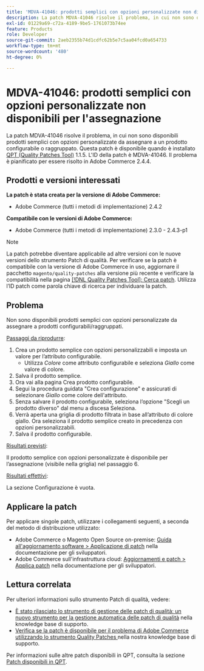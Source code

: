 ```yaml
---
title: 'MDVA-41046: prodotti semplici con opzioni personalizzate non disponibili per l''assegnazione'
description: La patch MDVA-41046 risolve il problema, in cui non sono disponibili prodotti semplici con opzioni personalizzate da assegnare a un prodotto configurabile o raggruppato. Questa patch è disponibile quando è installato [Quality Patches Tool (QPT)](/help/announcements/adobe-commerce-announcements/magento-quality-patches-released-new-tool-to-self-serve-quality-patches.md) 1.1.5. L'ID della patch è MDVA-41046. Il problema è pianificato per essere risolto in Adobe Commerce 2.4.4.
exl-id: 01229a69-c72a-4189-9be5-1761073b74ee
feature: Products
role: Developer
source-git-commit: 2aeb2355b74d1cdfc62b5e7c5aa04fcd0a654733
workflow-type: tm+mt
source-wordcount: '480'
ht-degree: 0%

---
```


# MDVA-41046: prodotti semplici con opzioni personalizzate non disponibili per l&#39;assegnazione

La patch MDVA-41046 risolve il problema, in cui non sono disponibili prodotti semplici con opzioni personalizzate da assegnare a un prodotto configurabile o raggruppato. Questa patch è disponibile quando è installato [QPT (Quality Patches Tool)](/help/announcements/adobe-commerce-announcements/magento-quality-patches-released-new-tool-to-self-serve-quality-patches.md) 1.1.5. L&#39;ID della patch è MDVA-41046. Il problema è pianificato per essere risolto in Adobe Commerce 2.4.4.

## Prodotti e versioni interessati

**La patch è stata creata per la versione di Adobe Commerce:**

* Adobe Commerce (tutti i metodi di implementazione) 2.4.2

**Compatibile con le versioni di Adobe Commerce:**

* Adobe Commerce (tutti i metodi di implementazione) 2.3.0 - 2.4.3-p1

>[!NOTE]
>
>La patch potrebbe diventare applicabile ad altre versioni con le nuove versioni dello strumento Patch di qualità. Per verificare se la patch è compatibile con la versione di Adobe Commerce in uso, aggiornare il pacchetto `magento/quality-patches` alla versione più recente e verificare la compatibilità nella pagina [[!DNL Quality Patches Tool]: Cerca patch](https://experienceleague.adobe.com/tools/commerce-quality-patches/index.html). Utilizza l’ID patch come parola chiave di ricerca per individuare la patch.

## Problema

Non sono disponibili prodotti semplici con opzioni personalizzate da assegnare a prodotti configurabili/raggruppati.

<u>Passaggi da riprodurre</u>:

1. Crea un prodotto semplice con opzioni personalizzabili e imposta un valore per l’attributo configurabile.
   * Utilizza *Colore* come attributo configurabile e seleziona *Giallo* come valore di colore.
1. Salva il prodotto semplice.
1. Ora vai alla pagina Crea prodotto configurabile.
1. Segui la procedura guidata &quot;Crea configurazione&quot; e assicurati di selezionare *Giallo* come colore dell&#39;attributo.
1. Senza salvare il prodotto configurabile, seleziona l’opzione &quot;Scegli un prodotto diverso&quot; dal menu a discesa Seleziona.
1. Verrà aperta una griglia di prodotto filtrata in base all’attributo di colore giallo. Ora seleziona il prodotto semplice creato in precedenza con opzioni personalizzabili.
1. Salva il prodotto configurabile.

<u>Risultati previsti</u>:

Il prodotto semplice con opzioni personalizzate è disponibile per l’assegnazione (visibile nella griglia) nel passaggio 6.

<u>Risultati effettivi</u>:

La sezione Configurazione è vuota.

## Applicare la patch

Per applicare singole patch, utilizzare i collegamenti seguenti, a seconda del metodo di distribuzione utilizzato:

* Adobe Commerce o Magento Open Source on-premise: [Guida all&#39;aggiornamento software > Applicazione di patch](https://experienceleague.adobe.com/en/docs/commerce-operations/tools/quality-patches-tool/usage) nella documentazione per gli sviluppatori.
* Adobe Commerce sull&#39;infrastruttura cloud: [Aggiornamenti e patch > Applica patch](https://experienceleague.adobe.com/en/docs/commerce-cloud-service/user-guide/develop/upgrade/apply-patches) nella documentazione per gli sviluppatori.

## Lettura correlata

Per ulteriori informazioni sullo strumento Patch di qualità, vedere:

* [È stato rilasciato lo strumento di gestione delle patch di qualità: un nuovo strumento per la gestione automatica delle patch di qualità](/help/announcements/adobe-commerce-announcements/magento-quality-patches-released-new-tool-to-self-serve-quality-patches.md) nella knowledge base di supporto.
* [Verifica se la patch è disponibile per il problema di Adobe Commerce utilizzando lo strumento Quality Patches ](/help/support-tools/patches-available-in-qpt-tool/check-patch-for-magento-issue-with-magento-quality-patches.md) nella nostra knowledge base di supporto.

Per informazioni sulle altre patch disponibili in QPT, consulta la sezione [Patch disponibili in QPT](https://support.magento.com/hc/en-us/sections/360010506631-Patches-available-in-MQP-tool-).
